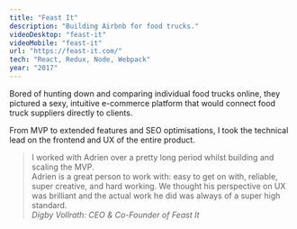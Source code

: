 ```yaml
---
title: "Feast It"
description: "Building Airbnb for food trucks."
videoDesktop: "feast-it"
videoMobile: "feast-it"
url: "https://feast-it.com/"
tech: "React, Redux, Node, Webpack"
year: "2017"
---
```


Bored of hunting down and comparing individual food trucks online, they pictured a sexy, intuitive e-commerce platform that would connect food truck suppliers directly to clients.

From MVP to extended features and SEO optimisations, I took the technical lead on the frontend and UX of the entire product.

> I worked with Adrien over a pretty long period whilst building and scaling the MVP.<br/>
> Adrien is a great person to work with: easy to get on with, reliable, super creative, and hard working. We thought his perspective on UX was brilliant and the actual work he did was always of a super high standard.<br/> _Digby Vollrath: CEO & Co-Founder of Feast It_
